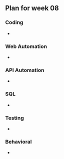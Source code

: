 ## Plan for week 08 ##

### Coding
- 

### Web Automation
- 

### API Automation
- 

### SQL
- 

### Testing
-

### Behavioral
- 
